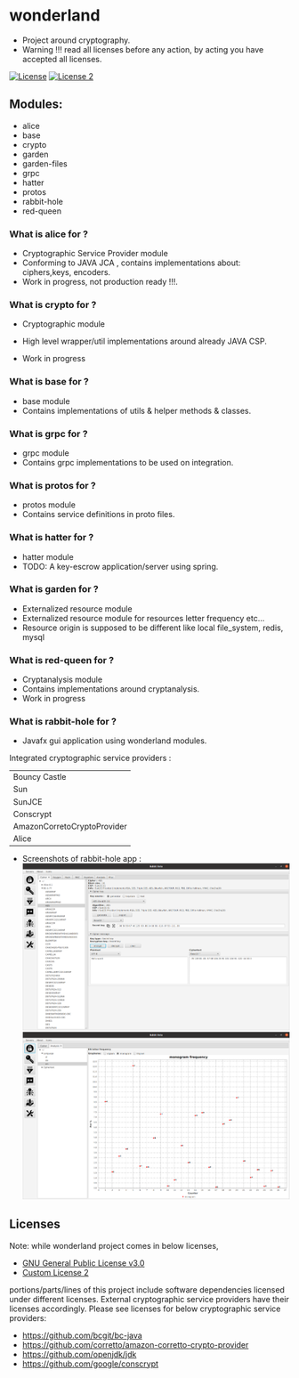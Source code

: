 # wonderland

- Project around cryptography.
- Warning !!! read all licenses before any action, by acting you have accepted all licenses.

[![License](https://img.shields.io/github/license/gentjankolicaj/wonderland)](https://github.com/gentjankolicaj/wonderland/blob/master/LICENSE)
[![License 2](https://img.shields.io/badge/Custom_License-blue)](https://github.com/gentjankolicaj/wonderland/blob/master/LICENSE_2)

## Modules:

- alice
- base
- crypto
- garden
- garden-files
- grpc
- hatter
- protos
- rabbit-hole
- red-queen

### What is alice for ?

* Cryptographic Service Provider module
* Conforming to JAVA JCA , contains implementations about: ciphers,keys, encoders.
* Work in progress, not production ready !!!.

### What is crypto for ?

- Cryptographic module

* High level wrapper/util implementations around already JAVA CSP.

- Work in progress

### What is base for ?

- base module
- Contains implementations of utils & helper methods & classes.

### What is grpc for ?

- grpc module
- Contains grpc implementations to be used on integration.

### What is protos for ?

- protos module
- Contains service definitions in proto files.

### What is hatter for ?

- hatter module
- TODO: A key-escrow application/server using spring.

### What is garden for ?

- Externalized resource module
- Externalized resource module for resources letter frequency etc...
- Resource origin is supposed to be different like local file_system, redis, mysql

### What is red-queen for ?

- Cryptanalysis module
- Contains implementations around cryptanalysis.
- Work in progress

### What is rabbit-hole for ?

- Javafx gui application using wonderland modules.

<table>
<thead>Integrated cryptographic service providers :</thead>
<tr><td>Bouncy Castle</td></tr>
<tr><td>Sun</td></tr>
<tr><td>SunJCE</td></tr>
<tr><td>Conscrypt</td></tr>
<tr><td>AmazonCorretoCryptoProvider</td></tr>
<tr><td>Alice</td></tr>
</table>

- Screenshots of rabbit-hole app :
  ![](img/cipher_0.png)
  <br>
  ![](img/analysis_lf.png)

## Licenses

Note: while wonderland project comes in below licenses,

- [GNU General Public License v3.0](https://github.com/gentjankolicaj/wonderland/blob/master/LICENSE)
- [Custom License 2](https://github.com/gentjankolicaj/wonderland/blob/master/LICENSE_2)

portions/parts/lines of this project include software dependencies licensed under different
licenses.
External cryptographic service providers have their licenses accordingly.
Please see licenses for below cryptographic service providers:

- https://github.com/bcgit/bc-java
- https://github.com/corretto/amazon-corretto-crypto-provider
- https://github.com/openjdk/jdk
- https://github.com/google/conscrypt